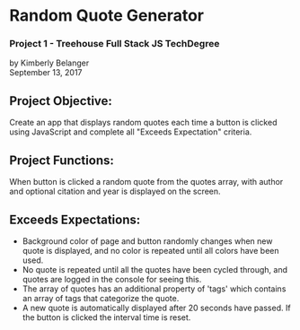 # Random Quote Generator
### Project 1 - Treehouse Full Stack JS TechDegree
by Kimberly Belanger<br/>
September 13, 2017


## Project Objective:
Create an app that displays random quotes each time a button is clicked using JavaScript and complete all "Exceeds Expectation" criteria.

## Project Functions:
When button is clicked a random quote from the quotes array, with author and optional citation and year is displayed on the screen.

## Exceeds Expectations:
- Background color of page and button randomly changes when new quote is displayed, and no color is repeated until all colors have been used.
- No quote is repeated until all the quotes have been cycled through, and quotes are logged in the console for seeing this.
- The array of quotes has an additional property of 'tags' which contains an array of tags that categorize the quote.
- A new quote is automatically displayed after 20 seconds have passed. If the button is clicked the interval time is reset.
